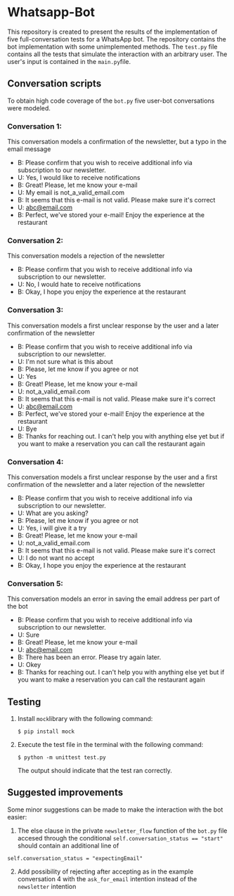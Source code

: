 # Whatsapp-Bot
This repository is created to present the results of the implementation of five full-conversation tests for a WhatsApp bot. The repository contains the bot implementation with some unimplemented methods. The `test.py` file contains all the tests that simulate the interaction with an arbitrary user. The user's input is contained in the `main.py`file.
## Conversation scripts
To obtain high code coverage of the `bot.py` five user-bot conversations were modeled.
### Conversation 1:
This conversation models a confirmation of the newsletter, but a typo in the email message
  - B: Please confirm that you wish to receive additional info via subscription to our newsletter.
  - U: Yes, I would like to receive notifications
  - B: Great! Please, let me know your e-mail
  - U: My email is not_a_valid_email.com
  - B: It seems that this e-mail is not valid. Please make sure it's correct
  - U: abc@email.com
  - B: Perfect, we've stored your e-mail! Enjoy the experience at the restaurant
### Conversation 2:
This conversation models a rejection of the newsletter
  - B: Please confirm that you wish to receive additional info via subscription to our newsletter.
  - U: No, I would hate to receive notifications
  - B: Okay, I hope you enjoy the experience at the restaurant

### Conversation 3:
This conversation models a first unclear response by the user and a later confirmation of the newsletter
  - B: Please confirm that you wish to receive additional info via subscription to our newsletter.
  - U: I'm not sure what is this about
  - B: Please, let me know if you agree or not
  - U: Yes
  - B: Great! Please, let me know your e-mail
  - U: not_a_valid_email.com
  - B: It seems that this e-mail is not valid. Please make sure it's correct
  - U: abc@email.com
  - B: Perfect, we've stored your e-mail! Enjoy the experience at the restaurant
  - U: Bye
  - B: Thanks for reaching out. I can't help you with anything else yet but if you want to make a reservation you can call the restaurant again

### Conversation 4:
This conversation models a first unclear response by the user and a first confirmation of the newsletter and a later rejection of the newsletter
  - B: Please confirm that you wish to receive additional info via subscription to our newsletter.
  - U: What are you asking?
  - B: Please, let me know if you agree or not
  - U: Yes, i will give it a try
  - B: Great! Please, let me know your e-mail
  - U: not_a_valid_email.com
  - B: It seems that this e-mail is not valid. Please make sure it's correct
  - U: I do not want no accept
  - B: Okay, I hope you enjoy the experience at the restaurant

### Conversation 5:
This conversation models an error in saving the email address per part of the bot
  - B: Please confirm that you wish to receive additional info via subscription to our newsletter.
  - U: Sure
  - B: Great! Please, let me know your e-mail
  - U: abc@email.com
  - B: There has been an error. Please try again later.
  - U: Okey
  - B: Thanks for reaching out. I can't help you with anything else yet but if you want to make a reservation you can call the restaurant again
## Testing
  1. Install `mock`library with the following command:
 
     `$ pip install mock`
     
  2. Execute the test file in the terminal with the following command:
  
     `$ python -m unittest test.py`
     
     The output should indicate that the test ran correctly.
 ## Suggested improvements
 Some minor suggestions can be made to make the interaction with the bot easier:
 1. The else clause in the private `newsletter_flow` function of the `bot.py` file accesed through the conditional `self.conversation_status == "start"` should contain an additional line of 
 
  `self.conversation_status = "expectingEmail"`
  
  2. Add possibility of rejecting after accepting as in the example conversation 4 with the `ask_for_email` intention instead of the `newsletter` intention

